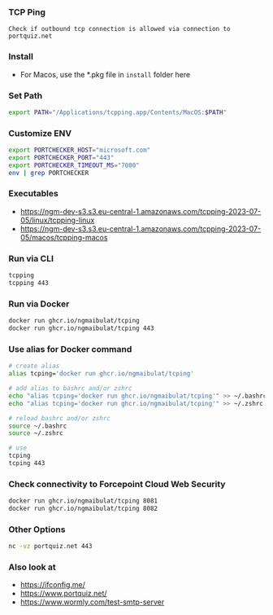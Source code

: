 ### TCP Ping

```
Check if outbound tcp connection is allowed via connection to portquiz.net
```

### Install

-   For Macos, use the \*.pkg file in `install` folder here

### Set Path

```bash
export PATH="/Applications/tcpping.app/Contents/MacOS:$PATH"
```

### Customize ENV

```bash
export PORTCHECKER_HOST="microsoft.com"
export PORTCHECKER_PORT="443"
export PORTCHECKER_TIMEOUT_MS="7000"
env | grep PORTCHECKER
```

### Executables

-   https://ngm-dev-s3.s3.eu-central-1.amazonaws.com/tcpping-2023-07-05/linux/tcpping-linux
-   https://ngm-dev-s3.s3.eu-central-1.amazonaws.com/tcpping-2023-07-05/macos/tcpping-macos

### Run via CLI

```bash
tcpping
tcpping 443
```

### Run via Docker

```bash
docker run ghcr.io/ngmaibulat/tcping
docker run ghcr.io/ngmaibulat/tcping 443
```

### Use alias for Docker command

```bash
# create alias
alias tcping='docker run ghcr.io/ngmaibulat/tcping'

# add alias to bashrc and/or zshrc
echo "alias tcping='docker run ghcr.io/ngmaibulat/tcping'" >> ~/.bashrc
echo "alias tcping='docker run ghcr.io/ngmaibulat/tcping'" >> ~/.zshrc

# reload bashrc and/or zshrc
source ~/.bashrc
source ~/.zshrc

# use
tcping
tcping 443
```

### Check connectivity to Forcepoint Cloud Web Security

```bash
docker run ghcr.io/ngmaibulat/tcping 8081
docker run ghcr.io/ngmaibulat/tcping 8082
```

### Other Options

```bash
nc -vz portquiz.net 443
```

### Also look at

-   https://ifconfig.me/
-   https://www.portquiz.net/
-   https://www.wormly.com/test-smtp-server
